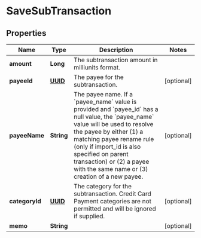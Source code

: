 # SaveSubTransaction

## Properties
Name | Type | Description | Notes
------------ | ------------- | ------------- | -------------
**amount** | **Long** | The subtransaction amount in milliunits format. | 
**payeeId** | [**UUID**](UUID.md) | The payee for the subtransaction. |  [optional]
**payeeName** | **String** | The payee name.  If a &#x60;payee_name&#x60; value is provided and &#x60;payee_id&#x60; has a null value, the &#x60;payee_name&#x60; value will be used to resolve the payee by either (1) a matching payee rename rule (only if import_id is also specified on parent transaction) or (2) a payee with the same name or (3) creation of a new payee. |  [optional]
**categoryId** | [**UUID**](UUID.md) | The category for the subtransaction.  Credit Card Payment categories are not permitted and will be ignored if supplied. |  [optional]
**memo** | **String** |  |  [optional]
